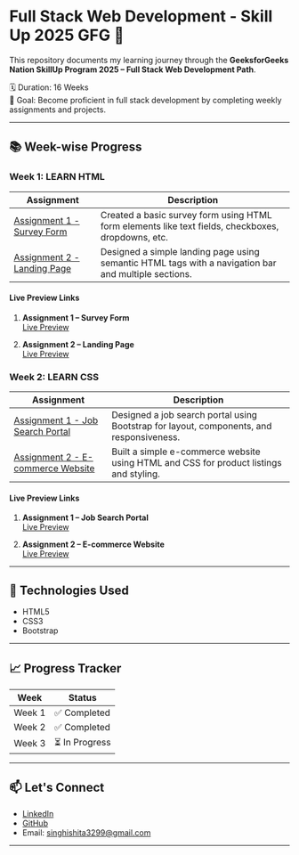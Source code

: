 # Full Stack Web Development - Skill Up 2025 GFG 🚀

This repository documents my learning journey through the **GeeksforGeeks Nation SkillUp Program 2025 – Full Stack Web Development Path**.

🗓️ Duration: 16 Weeks  
🎯 Goal: Become proficient in full stack development by completing weekly assignments and projects.

---

## 📚 Week-wise Progress

### Week 1: LEARN HTML

| Assignment | Description |
|------------|-------------|
| [Assignment 1 - Survey Form](./Week-01/Assignment-1) | Created a basic survey form using HTML form elements like text fields, checkboxes, dropdowns, etc. |
| [Assignment 2 - Landing Page](./Week-01/Assignment-2) | Designed a simple landing page using semantic HTML tags with a navigation bar and multiple sections. |

#### Live Preview Links

1. **Assignment 1 – Survey Form**  
   [Live Preview](https://htmlpreview.github.io/?https://github.com/InsaneIshita/FullStack-SkillUp-GFG/blob/main/Week-01/Assignment-1/survey_form.html)

2. **Assignment 2 – Landing Page**  
   [Live Preview](https://htmlpreview.github.io/?https://github.com/InsaneIshita/FullStack-SkillUp-GFG/blob/main/Week-01/Assignment-2/landing_page.html)

### Week 2: LEARN CSS

| Assignment | Description |
|------------|-------------|
| [Assignment 1 - Job Search Portal](./Week-02/Assignment-1) | Designed a job search portal using Bootstrap for layout, components, and responsiveness. |
| [Assignment 2 - E-commerce Website](./Week-02/Assignment-2) | Built a simple e-commerce website using HTML and CSS for product listings and styling. |

#### Live Preview Links 

1. **Assignment 1 – Job Search Portal**  
   [Live Preview](https://htmlpreview.github.io/?https://github.com/InsaneIshita/FullStack-SkillUp-GFG/blob/main/Week-02/Assignment-1/job_portal.html)

2. **Assignment 2 – E-commerce Website**  
   [Live Preview](https://htmlpreview.github.io/?https://github.com/InsaneIshita/FullStack-SkillUp-GFG/blob/main/Week-02/Assignment-2/index.html)

---

## 📌 Technologies Used

- HTML5  
- CSS3  
- Bootstrap
  
---

## 📈 Progress Tracker

| Week | Status |
|------|--------|
| Week 1 | ✅ Completed |
| Week 2 | ✅ Completed |
| Week 3 | ⏳ In Progress |


---

## 📫 Let's Connect

- [LinkedIn](https://www.linkedin.com/in/ishitasingh3299/)
- [GitHub](https://github.com/InsaneIshita)
- Email: singhishita3299@gmail.com 

---
